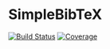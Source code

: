 # SimpleBibTeX

[![Build Status](https://github.com/thchr/SimpleBibTeX.jl/workflows/CI/badge.svg)](https://github.com/thchr/SimpleBibTeX.jl/actions)
[![Coverage](https://codecov.io/gh/thchr/SimpleBibTeX.jl/branch/master/graph/badge.svg)](https://codecov.io/gh/thchr/SimpleBibTeX.jl)
